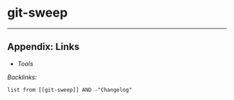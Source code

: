 # git-sweep

---

## Appendix: Links

* *Tools*

*Backlinks:*

````dataview
list from [[git-sweep]] AND -"Changelog"
````
